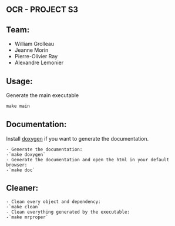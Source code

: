 ## OCR - PROJECT S3

## Team:

- William Grolleau
- Jeanne Morin
- Pierre-Olivier Ray
- Alexandre Lemonier

## Usage:

Generate the main executable

```makefile
make main
```

## Documentation:

Install [doxygen](http://www.doxygen.nl/manual/install.html) if you want to
generate the documentation.

    - Generate the documentation:
    -`make doxygen`
    - Generate the documentation and open the html in your default browser:
    -`make doc`

## Cleaner:

    - Clean every object and dependency:
    -`make clean`
    - Clean everything generated by the executable:
    -`make mrproper`
